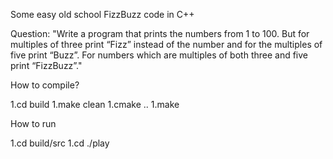 Some easy old school FizzBuzz code in C++

Question:
"Write a program that prints the numbers from 1 to 100. But for multiples of three print “Fizz” instead of the number and for the multiples of five print “Buzz”. For numbers which are multiples of both three and five print “FizzBuzz”."


How to compile?

1.cd build
1.make clean
1.cmake ..
1.make

How to run

1.cd build/src
1.cd ./play